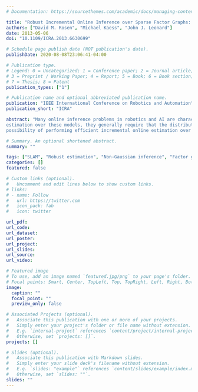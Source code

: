 ```yaml
---
# Documentation: https://sourcethemes.com/academic/docs/managing-content/

title: "Robust Incremental Online Inference over Sparse Factor Graphs: Beyond the Gaussian Case"
authors: ["David M. Rosen", "Michael Kaess", "John J. Leonard"]
date: 2013-05-06
doi: "10.1109/ICRA.2013.6630699"

# Schedule page publish date (NOT publication's date).
publishDate: 2020-08-08T23:06:41-04:00

# Publication type.
# Legend: 0 = Uncategorized; 1 = Conference paper; 2 = Journal article;
# 3 = Preprint / Working Paper; 4 = Report; 5 = Book; 6 = Book section;
# 7 = Thesis; 8 = Patent
publication_types: ["1"]

# Publication name and optional abbreviated publication name.
publication: "IEEE International Conference on Robotics and Automation"
publication_short: "ICRA"

abstract: "Many online inference problems in robotics and AI are characterized by probability distributions whose factor graph representations are sparse. While there do exist some computationally efficient algorithms (e.g. incremental smoothing and mapping (iSAM) or Robust Incremental least-Squares Estimation (RISE)) for performing online incremental maximum likelihood
estimation over these models, they generally require that the distribution of interest factors as a product of Gaussians, a rather restrictive assumption. In this paper, we investigate the
possibility of performing efficient incremental online estimation over sparse factor graphs in the non-Gaussian case. Our main result is a method that generalizes iSAM and RISE by removing the assumption of Gaussian factors, thereby significantly expanding the class of distributions to which these algorithms can be applied. The generalization is achieved by means of a simple algebraic reduction that under relatively mild conditions (boundedness of each of the factors in the distribution of interest) enables an instance of the general maximum likelihood estimation problem to be reduced to an equivalent instance of least-squares minimization that can be solved efficiently online by application of iSAM or RISE. Through this construction we obtain robust, computationally efficient, and *mathematically correct* incremental online maximum likelihood estimators for non-Gaussian distributions over sparse factor graphs."

# Summary. An optional shortened abstract.
summary: ""

tags: ["SLAM", "Robust estimation", "Non-Gaussian inference", "Factor graph"]
categories: []
featured: false

# Custom links (optional).
#   Uncomment and edit lines below to show custom links.
# links:
# - name: Follow
#   url: https://twitter.com
#   icon_pack: fab
#   icon: twitter

url_pdf:
url_code:
url_dataset:
url_poster:
url_project:
url_slides:
url_source:
url_video:

# Featured image
# To use, add an image named `featured.jpg/png` to your page's folder. 
# Focal points: Smart, Center, TopLeft, Top, TopRight, Left, Right, BottomLeft, Bottom, BottomRight.
image:
  caption: ""
  focal_point: ""
  preview_only: false

# Associated Projects (optional).
#   Associate this publication with one or more of your projects.
#   Simply enter your project's folder or file name without extension.
#   E.g. `internal-project` references `content/project/internal-project/index.md`.
#   Otherwise, set `projects: []`.
projects: []

# Slides (optional).
#   Associate this publication with Markdown slides.
#   Simply enter your slide deck's filename without extension.
#   E.g. `slides: "example"` references `content/slides/example/index.md`.
#   Otherwise, set `slides: ""`.
slides: ""
---
```


